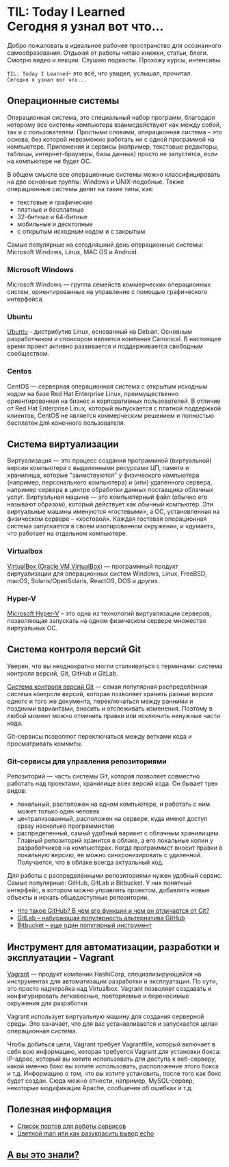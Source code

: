 TIL: Today I Learned  
Сегодня я узнал вот что...
==========================

Добро пожаловать в идеальное рабочее пространство для осознанного самообразования. Отдыхая от работы читаю книжки, статьи, блоги. Смотрю видео и лекции. Слушаю подкасты. Прохожу курсы, интенсивы.

`TIL: Today I Learned`- это всё, что увидел, услышал, прочитал.  
`Сегодня я узнал вот что...`

Операционные системы
--------------------

Операционная система, это специальный набор программ, благодаря которому все системы компьютера взаимодействуют как между собой, так и с пользователем. Простыми словами, операционная система – это основа, без которой невозможно работать ни с одной программой на компьютере. Приложения и сервисы (например, текстовые редакторы, таблицы, интернет-браузеры, базы данных) просто не запустятся, если на компьютере не будет ОС.

В общем смысле все операционные системы можно классифицировать на две основные группы: Windows и UNIX-подобные. Также операционные системы делят на такие типы, как:

- текстовые и графические
- платные и бесплатные
- 32-битные и 64-битные
- мобильные и десктопные
- с открытым исходным кодом и с закрытым

Самые популярные на сегодняшний день операционные системы: Microsoft Windows, Linux, MAC OS и Android.

### Microsoft Windows

Microsoft Windows — группа семейств коммерческих операционных систем, ориентированных на управление с помощью графического интерфейса.

### Ubuntu

[Ubuntu](/Ubuntu#ubuntu) - дистрибутив Linux, основанный на Debian. Основным разработчиком и спонсором является компания Canonical. В настоящее время проект активно развивается и поддерживается свободным сообществом.

### Centos

CentOS — серверная операционная система с открытым исходным кодом на базе Red Hat Enterprise Linux, преимущественно ориентированная на бизнес и корпоративных пользователей. В отличие от Red Hat Enterprise Linux, который выпускается с платной поддержкой клиентов, CentOS не является коммерческим решением и полностью бесплатен для конечного пользователя.

Система виртуализации
---------------------

Виртуализация — это процесс создания программной (виртуальной) версии компьютера с выделенными ресурсами ЦП, памяти и хранилища, которые "заимствуются" у физического компьютера (например, персонального компьютера) и (или) удаленного сервера, например сервера в центре обработки данных поставщика облачных услуг. Виртуальная машина — это компьютерный файл (обычно его называют образом), который действует как обычный компьютер. Эти виртуальные машины именуются «гостевыми», а ОС, установленная на физическом сервере – «хостовой». Каждая гостевая операционная система запускается в своем изолированном окружении, и «думает», что работает на отдельном компьютере.

### Virtualbox

[VirtualBox (Oracle VM VirtualBox)](/Virtualbox/README.md) — программный продукт виртуализации для операционных систем Windows, Linux, FreeBSD, macOS, Solaris/OpenSolaris, ReactOS, DOS и других.

### Hyper-V

[Microsoft Hyper-V](/Hyper-V/README.md) – это одна из технологий виртуализации серверов, позволяющая запускать на одном физическом сервере множество виртуальных ОС.

Система контроля версий Git
---------------------------

Уверен, что вы неоднократно могли сталкиваться с терминами: система контроля версий, Git, GitHub и GitLab.

[Система контроля версий Git](/Git/README.md) — самая популярная распределённая система контроля версий, которая позволяет хранить разные версии одного и того же документа, переключаться между ранними и поздними вариантами, вносить и отслеживать изменения. Поэтому в любой момент можно отменить правки или исключить ненужные части кода.

Git-сервисы позволяют переключаться между ветками кода и просматривать коммиты.

### Git-сервисы для управления репозиториями

Репозиторий — часть системы Git, которая позволяет совместно работать над проектами, хранилище всех версий кода. Он бывает трех видов:

- локальный, расположен на одном компьютере, и работать с ним может только один человек
- централизованный, расположен на сервере, куда имеют доступ сразу несколько программистов
- распределенный, самый удобный вариант с облачным хранилищем. Главный репозиторий хранится в облаке, а его локальные копии у разработчиков на компьютерах. Когда программист вносит правки в локальную версию, ее можно синхронизировать с удаленной. Получается, что в облаке всегда актуальный код.

Для работы с распределёнными репозиториями нужен удобный сервис. Самые популярные: GitHub, GitLab и Bitbucket. У них понятный интерфейс, в котором можно управлять проектом, добавлять новые объекты и искать общедоступные репозитории.

- [Что такое GitHub? В чём его функции и чем он отличается от Git?](/Git/GitHub/README.md)
- [GitLab – набирающая популярность альтернатива GitHub](/Git/GitLab/README.md)
- [Bitbucket – еще один популярный инструмент](/Git/Bitbucket/README.md)

Инструмент для автоматизации, разработки и эксплуатации - Vagrant
-----------------------------------------------------------------

[Vagrant](/Vagrant/README.md) — продукт компании HashiCorp, специализирующейся на инструментах для автоматизации разработки и эксплуатации. По сути, это просто надчтройка над Virtualbox. Vagrant позволяет создавать и конфигурировать легковесные, повторяемые и переносимые окружения для разработки.

Vagrant использует виртуальную машину для создания серверной среды. Это означает, что для вас устанавливается и запускается целая операционная система.

Чтобы добиться цели, Vagrant требует Vagrantfile, который включает в себя всю информацию, которая требуется Vagrant для установки бокса: IP-адрес, который вы хотите использовать для доступа к веб-серверу, какой именно бокс вы хотите использовать, расположение этого бокса и т.д. Информацию о том, что вы хотите установить, после того как бокс будет создан. Сюда можно отнести, например,  MySQL-сервер, некоторые модификации Apache, сообщения об ошибках и т.д.

Полезная информация
-------------------

- [Список портов для работы сервисов](/Useful/README.md#список-портов-для-работы-сервисов)
- [Цветной man или как разукрасить вывод echo](/Useful/README.md#цветной-man-или-как-разукрасить-вывод-echo)

[А вы это знали?](#til-today-i-learnedсегодня-я-узнал-вот-что)
-----------------
